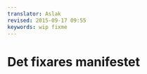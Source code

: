 ```yaml
---
translator: Aslak  
revised: 2015-09-17 09:55  
keywords: wip fixme
---
```


Det fixares manifestet
=====================

<!-- **1. If it’s broken, fix it!** Because everyday practical problem solving is the most beautiful form of creativity there is. -->

<!-- **2. If it’s not broken, improve it.** A small, clever tweak can improve how something works for years to come. -->

<!-- **3. Give your products a longer life.** If we double the life of our stuff, we halve what goes to landfill. -->

<!-- **4. Fixing means freedom and independence.** As a fixer, you don’t need to worry about wear and tear. Nothing stays new, so forget perfection. -->

<!-- **5. Resist trends and needless upgrades.** They fuel our throwaway culture. -->

<!-- **6. Don’t let companies treat you as a passive consumer.** Every time we spend money, we vote for the kinds of products we want to see succeed. Buy products that can be repaired. -->

<!-- **7. A fixed thing is a beautiful thing.** Every fix, whether skillful or improvised, holds a story. -->

<!-- **8. If you have an idea, start small and make it good.** If it’s right, it’ll grow from there. -->

<!-- **9. Nurture your curiosity. Keep trying things you’ve never tried before.** It’s good for your brain and your soul. Don’t be afraid to fail — it makes success all the sweeter. -->

<!-- **10. People are infinitely diverse. Products should be too.** Everything can be improved or customised. -->

<!-- **11. Disposability is a choice, not a physical characteristic.** Plastics aren’t evil, but we’re using them wrong. Treat them with respect. -->

<!-- **12. Share your ideas, your enthusiasm and your skills.** If you’ve found the joy of fixing, pass it on. It’s a gift for life. -->

<!-- From the inventors of [sugru](https://sugru.com). -->

<!-- Inspiration credits to [Platform 21](http://www.platform21.nl)’s repair manifesto, [ifixit](http://ifixit.com/), [Holstee](http://shop.holstee.com/pages/about), and the [Cult of Done](http://www.brepettis.com/blog/2009/3/3/the-cult-of-done-manifesto.html). -->
